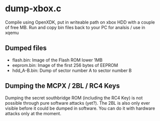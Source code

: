 # dump-xbox.c

Compile using OpenXDK, put in writeable path on xbox HDD with a couple of free MB.
Run and copy bin files back to your PC for analsis / use in xqemu

## Dumped files

* flash.bin: Image of the Flash ROM lower 1MB
* eeprom.bin: Image of the first 256 bytes of EEPROM
* hdd_A-B.bin: Dump of sector number A to sector number B

## Dumping the MCPX / 2BL / RC4 Keys

Dumping the secret southbridge ROM (including the RC4 Key) is not possible through pure software attacks (yet?).
The 2BL is also only ever visible before it could be dumped in software.
You can do it with hardware attacks only at the moment.
